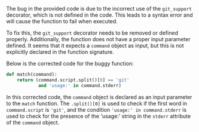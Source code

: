 The bug in the provided code is due to the incorrect use of the `git_support` decorator, which is not defined in the code. This leads to a syntax error and will cause the function to fail when executed.

To fix this, the `git_support` decorator needs to be removed or defined properly. Additionally, the function does not have a proper input parameter defined. It seems that it expects a `command` object as input, but this is not explicitly declared in the function signature. 

Below is the corrected code for the buggy function:

```python
def match(command):
    return (command.script.split()[0] == 'git'
            and 'usage:' in command.stderr)
```

In this corrected code, the `command` object is declared as an input parameter to the `match` function. The `.split()[0]` is used to check if the first word in `command.script` is `'git'`, and the condition `'usage:' in command.stderr` is used to check for the presence of the 'usage:' string in the `stderr` attribute of the `command` object.